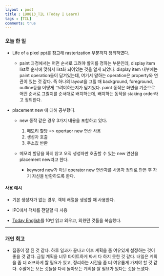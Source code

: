 ```yaml
---
layout : post
title : 190813_TIL (Today I Learn) 
tags : [TIL]
comments: true
---
```

### 오늘 한 일
- Life of a pixel ppt를 참고해 rasterization 부분까지 정리하였다.
  - paint 과정에서는 어떤 순서로 그려야 할지를 정하는 부분인데, display item list로 순서에 맞춰서 list화 되어있는 것을 알게 되었다. display item 내부에는 paint operation들이 담겨있는데, 여기서 말하는 operation은 property와 연관이 있는 것 같다. 즉 하나의 layout을 그릴 때 background, foreground, outline등을 어떻게 그려야하는지가 담겨있다. paint 동작은 화면을 기준으로 어떤 순서로 그릴지를 순서대로 배치하는데, 배치하는 동작을 staking order라고 정의한다.

- placement new 에 대해 공부했다. 
  - new 동작 같은 경우 3가지 내용을 포함하고 있다.
    1. 메모리 할당 => opertaor new 연산 사용   
    2. 생성자 호출
    3. 주소값 반환

  - 메모리 할당을 하지 않고 오직 생성자만 호출할 수 있는 new 연산을 placement new라고 한다.
    - keyword new가 아닌 operator new 연산자를 사용자 정의로 만든 후 자기 자신을 반환하도록 한다.

#### 사용 예시
  - 기본 생성자가 없는 경우, 객체 배열을 생성할 때 사용한다.
  - IPC에서 객체를 전달할 때 사용

- [Today English](https://armkernel.github.io/TE_190813/)를 10번 읽고 외우고, 외웠던 것들을 복습했다.

* * *
### 개인 회고

- 집중이 잘 된 것 같다. 하루 일과가 끝나고 이후 계획을 좀 여유있게 설정하는 것이 좋을 것 같다. 금일 계획을 너무 타이트하게 짜서 다 하지 못한 것 같다. 내일은 계획을 좀 더 러프하게 짤 필요가 있고, 정리하는 시간을 좀 더 여유롭게 가져야 할 것 같다. 주말에는 모든 것들을 다시 돌아보는 계획을 짤 필요가 있다는 것을 느꼈다. 
  
